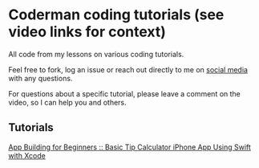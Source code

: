 # Coderman coding tutorials (see video links for context)
<p>All code from my lessons on various coding tutorials.</p>
<p>Feel free to fork, log an issue or reach out directly to me on <a href="https://instagram.com/codermancom">social media<a/> with any questions.</p>

<p>For questions about a specific tutorial, please leave a comment on the video, so I can help you and others.</p>

## Tutorials

<a target="_blank" href="https://www.youtube.com/watch?v=9eads7E2K-c">App Building for Beginners :: Basic Tip Calculator iPhone App Using Swift with Xcode</a>
